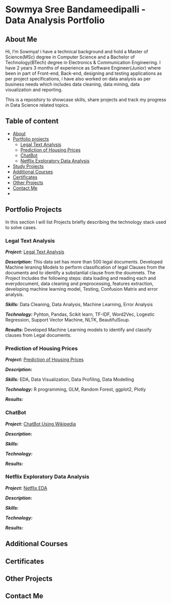 # Sowmya Sree Bandameedipalli - Data Analysis Portfolio

## About Me

Hi, I’m Sowmya! i have a technical background and hold a Master of Science(MSc) degree in Computer Science and a Bachelor of Technology(BTech) degree in Electronics & Communication Engineering. I have 2 years 3 months of experience as Software Engineer(Junior) where been in part of Front-end, Back-end, designing and testing applications as per project specifications, i have also worked on data analysis as per business needs which includes data cleaning, data mining, data visualization and reporting.


This is a repository to showcase skills, share projects and track my progress in Data Science related topics.


## Table of content 
* [About](#about-me)
* [Portfolio projects](#portfolio-projects)
  * [Legal Text Analysis](#legal-text-analysis)
  * [Prediction of Housing Prices](#prediction-of-housing-prices)
  * [ChatBot](#chatbot)
  * [Netflix Exploratory Data Analysis](#netflix-exploratory-data-analysis)
* [Study Projects](#study-projects)
* [Additional Courses](#additional-courses)
* [Certificates](#certificates)
* [Other Projects](#other-projects)
* [Contact Me](#contact-me)
* []()

## Portfolio Projects 

In this section I will list Projects briefly describing the technology stack used to solve cases.

### Legal Text Analysis

***Project:*** [Legal Text Analysis ](https://github.com/sowmya-sree-b/LTA)

***Description:*** This data set has more than 500 legal documents. Developed Machine leraning Models to perform classification of legal Clauses from the documents and to identify a substantial clause from the doumnets. The Project Includes the following steps: data loading and reading each and everydocument, data cleaning and preprocessing, features extraction, developing machine learning model, Testing, Confusion Matrix and error analysis.

***Skills:*** Data Cleaning, Data Analysis, Machine Learning, Error Analysis

***Technology:*** Pyhton, Pandas, Scikit learn, TF-IDF, Word2Vec, Logestic Regression, Support Vector Machine, NLTK, BeautifulSoup.

***Results:*** Developed Machine Learning models to identify and classify clauses from Legal documents.


### Prediction of Housing Prices

***Project:*** [Prediction of Housing Prices ](https://github.com/sowmya-sree-b/Prediction-of-Housing-Prices)

***Description:*** 

***Skills:*** EDA, Data Visualization, Data Profiling, Data Modelling

***Technology:*** R programming, GLM, Random Forest, ggplot2, Plotly

***Results:***


### ChatBot

***Project:*** [ChatBot Using Wikipedia ](https://github.com/sowmya-sree-b/ChatBot-using-Wiki-)

***Description:***

***Skills:*** 

***Technology:***

***Results:***


### Netflix Exploratory Data Analysis

***Project:*** [Netflix EDA ](https://github.com/sowmya-sree-b/Netflix_EDA)

***Description:***

***Skills:***

***Technology:***

***Results:***


## Additional Courses 

## Certificates 

## Other Projects

## Contact Me
